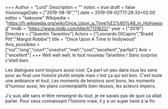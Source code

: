 +++
Author = "Lord"
Description = ""
notoc = true
draft = false
VisionnageDate = ["2019-08-16",""]
date = 2019-09-02T17:28:33+02:00
editor = "kakoune"
Wikipedia = "https://fr.wikipedia.org/wiki/Once_Upon_a_Time%E2%80%A6_in_Hollywood"
Imdb = "https://www.imdb.com/title/tt7131622/"
year = ["2019"]
Directors = ["Quentin Tarantino"]
Actors = ["Leonardo DiCaprio","Bradd Pitt","Margot Robbie"]
title = "Once Upon A Time In Hollywood"
Avis_possibles = ["nul","long","court","oneshot","meh","cool","excellent","parfait"]
Avis = ["excellent"] 
+++
Well well well, le tout nouveau Tarantino !
*Sans surprise c'était bien.*

Les dialogues sont toujours aussi cool.
Ça part un peu dans tous les sens pour au final une histoire plutôt simple mais c'est ça qui est bon.
C'est toute une ambiance et tout.
Les moments de tensions sont bons, les moments d'humour aussi, les plans contemplatifs bien réussis, les acteurs impecs.

J'y suis allé sans m'être renseigné du tout, je ne savais pas de quoi ça allait parler.
Pour ceux connaissant l'histoire vraie, il y a un super twist à la fin.

